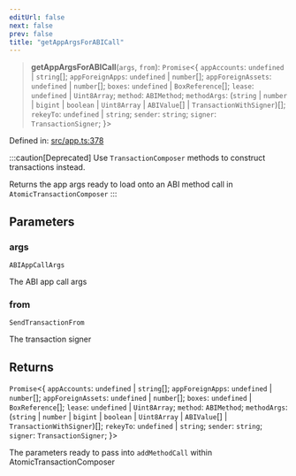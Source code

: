 ```yaml
---
editUrl: false
next: false
prev: false
title: "getAppArgsForABICall"
---
```


> **getAppArgsForABICall**(`args`, `from`): `Promise`\<\{ `appAccounts`: `undefined` \| `string`[]; `appForeignApps`: `undefined` \| `number`[]; `appForeignAssets`: `undefined` \| `number`[]; `boxes`: `undefined` \| `BoxReference`[]; `lease`: `undefined` \| `Uint8Array`; `method`: `ABIMethod`; `methodArgs`: (`string` \| `number` \| `bigint` \| `boolean` \| `Uint8Array` \| `ABIValue`[] \| `TransactionWithSigner`)[]; `rekeyTo`: `undefined` \| `string`; `sender`: `string`; `signer`: `TransactionSigner`; \}\>

Defined in: [src/app.ts:378](https://github.com/algorandfoundation/algokit-utils-ts/blob/45957336d0cbf88c980c0a3343335a5e5e142c93/src/app.ts#L378)

:::caution[Deprecated]
Use `TransactionComposer` methods to construct transactions instead.

Returns the app args ready to load onto an ABI method call in `AtomicTransactionComposer`
:::

## Parameters

### args

`ABIAppCallArgs`

The ABI app call args

### from

`SendTransactionFrom`

The transaction signer

## Returns

`Promise`\<\{ `appAccounts`: `undefined` \| `string`[]; `appForeignApps`: `undefined` \| `number`[]; `appForeignAssets`: `undefined` \| `number`[]; `boxes`: `undefined` \| `BoxReference`[]; `lease`: `undefined` \| `Uint8Array`; `method`: `ABIMethod`; `methodArgs`: (`string` \| `number` \| `bigint` \| `boolean` \| `Uint8Array` \| `ABIValue`[] \| `TransactionWithSigner`)[]; `rekeyTo`: `undefined` \| `string`; `sender`: `string`; `signer`: `TransactionSigner`; \}\>

The parameters ready to pass into `addMethodCall` within AtomicTransactionComposer
